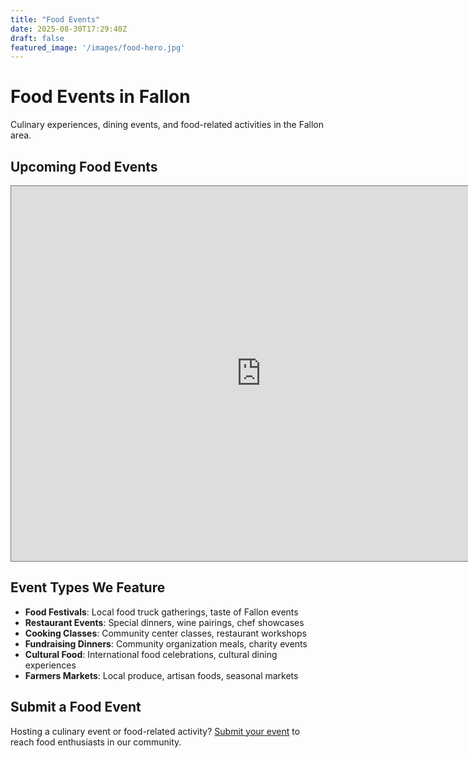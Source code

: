 ```yaml
---
title: "Food Events"
date: 2025-08-30T17:29:40Z
draft: false
featured_image: '/images/food-hero.jpg'
---
```


# Food Events in Fallon

Culinary experiences, dining events, and food-related activities in the Fallon area.

## Upcoming Food Events

<iframe src="https://calendar.google.com/calendar/embed?height=600&wkst=1&ctz=America%2FLos_Angeles&showPrint=0&mode=AGENDA&title=Food%20Events&src=ZTg3ZmJiYzg5ZmM0MjBhNGZkNDg0M2IzMmZkOWEyMmYzNTg3OTM4MGUyODU4NzhmYTQ3YjFhMDM0OTkyNWNkN0Bncm91cC5jYWxlbmRhci5nb29nbGUuY29t&color=%23a79b8e" style="border:solid 1px #777" width="800" height="600" frameborder="0" scrolling="no"></iframe>

## Event Types We Feature

- **Food Festivals**: Local food truck gatherings, taste of Fallon events
- **Restaurant Events**: Special dinners, wine pairings, chef showcases
- **Cooking Classes**: Community center classes, restaurant workshops
- **Fundraising Dinners**: Community organization meals, charity events
- **Cultural Food**: International food celebrations, cultural dining experiences
- **Farmers Markets**: Local produce, artisan foods, seasonal markets

## Submit a Food Event

Hosting a culinary event or food-related activity? [Submit your event](/submit/) to reach food enthusiasts in our community.
